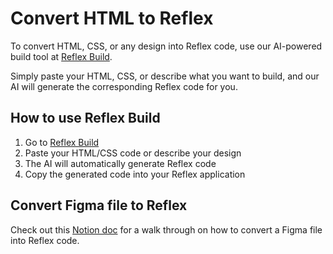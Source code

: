 # Convert HTML to Reflex

To convert HTML, CSS, or any design into Reflex code, use our AI-powered build tool at [Reflex Build](https://build.reflex.dev).

Simply paste your HTML, CSS, or describe what you want to build, and our AI will generate the corresponding Reflex code for you.

## How to use Reflex Build

1. Go to [Reflex Build](https://build.reflex.dev)
2. Paste your HTML/CSS code or describe your design
3. The AI will automatically generate Reflex code
4. Copy the generated code into your Reflex application

## Convert Figma file to Reflex

Check out this [Notion doc](https://www.notion.so/reflex-dev/Convert-HTML-to-Reflex-fe22d0641dcd4d5c91c8404ca41c7e77) for a walk through on how to convert a Figma file into Reflex code.
